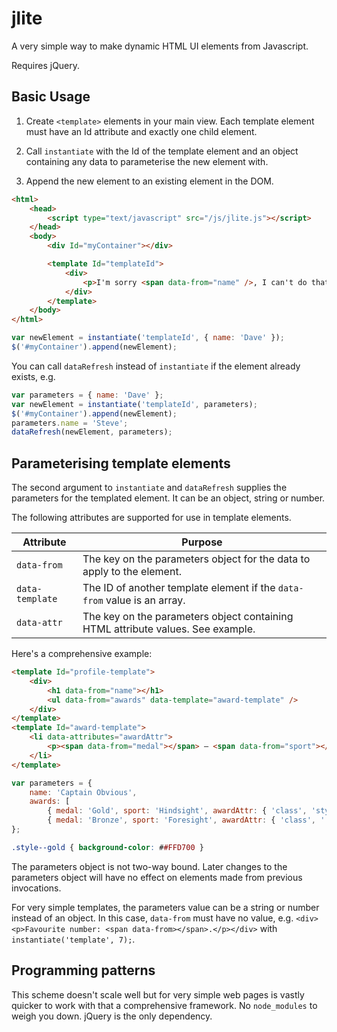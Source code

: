 # jlite
A very simple way to make dynamic HTML UI elements from Javascript.

Requires jQuery.

## Basic Usage

1. Create `<template>` elements in your main view. Each template element must have an Id attribute and exactly one child element.

2. Call `instantiate` with the Id of the template element and an object containing any data to parameterise the new element with.

3. Append the new element to an existing element in the DOM.

```html
<html>
    <head>
        <script type="text/javascript" src="/js/jlite.js"></script>
    </head>
    <body>
        <div Id="myContainer"></div>

        <template Id="templateId">
            <div>
                <p>I'm sorry <span data-from="name" />, I can't do that.<p>
            </div>
        </template>
    </body>
</html>
```

```javascript
var newElement = instantiate('templateId', { name: 'Dave' });
$('#myContainer').append(newElement);
```

You can call `dataRefresh` instead of `instantiate` if the element already exists, e.g.

```javascript
var parameters = { name: 'Dave' };
var newElement = instantiate('templateId', parameters);
$('#myContainer').append(newElement);
parameters.name = 'Steve';
dataRefresh(newElement, parameters);
```
## Parameterising template elements

The second argument to `instantiate` and `dataRefresh` supplies the parameters for the templated element. It can be an object, string or number.

The following attributes are supported for use in template elements.

| Attribute | Purpose |
| --------- | ------- |
| `data-from` | The key on the parameters object for the data to apply to the element. |
| `data-template` | The ID of another template element if the `data-from` value is an array. |
| `data-attr` | The key on the parameters object containing HTML attribute values. See example. |

Here's a comprehensive example:

```html
<template Id="profile-template">
    <div>
        <h1 data-from="name"></h1>
        <ul data-from="awards" data-template="award-template" />
    </div>
</template>
<template Id="award-template">
    <li data-attributes="awardAttr">
        <p><span data-from="medal"></span> — <span data-from="sport"></span></p>
    </li>
</template>
```

```javascript
var parameters = { 
    name: 'Captain Obvious',
    awards: [
        { medal: 'Gold', sport: 'Hindsight', awardAttr: { 'class', 'style--gold'} },
        { medal: 'Bronze', sport: 'Foresight', awardAttr: { 'class', ''} }]
};
```

```css
.style--gold { background-color: ##FFD700 }
```
The parameters object is not two-way bound. Later changes to the parameters object will have no effect on elements made from previous invocations.

For very simple templates, the parameters value can be a string or number instead of an object. In this case, `data-from` must have no value, e.g. `<div><p>Favourite number: <span data-from></span>.</p></div>` with `instantiate('template', 7);`.

## Programming patterns

This scheme doesn't scale well but for very simple web pages is vastly quicker to work with that a comprehensive framework. No `node_modules` to weigh you down. jQuery is the only dependency.
